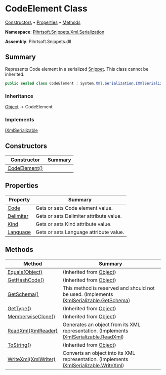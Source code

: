 # CodeElement Class

[Constructors](#constructors) &#x2022; [Properties](#properties) &#x2022; [Methods](#methods)

**Namespace**: [Pihrtsoft.Snippets.Xml.Serialization](../README.md)

**Assembly**: Pihrtsoft\.Snippets\.dll

## Summary

Represents Code element in a serialized [Snippet](../../../Snippet/README.md)\. This class cannot be inherited\.

```csharp
public sealed class CodeElement : System.Xml.Serialization.IXmlSerializable
```

### Inheritance

[Object](https://docs.microsoft.com/en-us/dotnet/api/system.object) &#x2192; CodeElement

### Implements

[IXmlSerializable](https://docs.microsoft.com/en-us/dotnet/api/system.xml.serialization.ixmlserializable)

## Constructors

| Constructor | Summary |
| ----------- | ------- |
| [CodeElement()](-ctor/README.md) | |

## Properties

| Property | Summary |
| -------- | ------- |
| [Code](Code/README.md) | Gets or sets Code element value\. |
| [Delimiter](Delimiter/README.md) | Gets or sets Delimiter attribute value\. |
| [Kind](Kind/README.md) | Gets or sets Kind attribute value\. |
| [Language](Language/README.md) | Gets or sets Language attribute value\. |

## Methods

| Method | Summary |
| ------ | ------- |
| [Equals(Object)](https://docs.microsoft.com/en-us/dotnet/api/system.object.equals) |  \(Inherited from [Object](https://docs.microsoft.com/en-us/dotnet/api/system.object)\) |
| [GetHashCode()](https://docs.microsoft.com/en-us/dotnet/api/system.object.gethashcode) |  \(Inherited from [Object](https://docs.microsoft.com/en-us/dotnet/api/system.object)\) |
| [GetSchema()](GetSchema/README.md) | This method is reserved and should not be used\. \(Implements [IXmlSerializable.GetSchema](https://docs.microsoft.com/en-us/dotnet/api/system.xml.serialization.ixmlserializable.getschema)\) |
| [GetType()](https://docs.microsoft.com/en-us/dotnet/api/system.object.gettype) |  \(Inherited from [Object](https://docs.microsoft.com/en-us/dotnet/api/system.object)\) |
| [MemberwiseClone()](https://docs.microsoft.com/en-us/dotnet/api/system.object.memberwiseclone) |  \(Inherited from [Object](https://docs.microsoft.com/en-us/dotnet/api/system.object)\) |
| [ReadXml(XmlReader)](ReadXml/README.md) | Generates an object from its XML representation\. \(Implements [IXmlSerializable.ReadXml](https://docs.microsoft.com/en-us/dotnet/api/system.xml.serialization.ixmlserializable.readxml)\) |
| [ToString()](https://docs.microsoft.com/en-us/dotnet/api/system.object.tostring) |  \(Inherited from [Object](https://docs.microsoft.com/en-us/dotnet/api/system.object)\) |
| [WriteXml(XmlWriter)](WriteXml/README.md) | Converts an object into its XML representation\. \(Implements [IXmlSerializable.WriteXml](https://docs.microsoft.com/en-us/dotnet/api/system.xml.serialization.ixmlserializable.writexml)\) |


